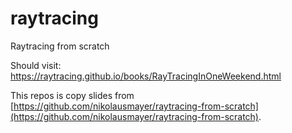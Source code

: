 # raytracing
Raytracing from scratch

Should visit: https://raytracing.github.io/books/RayTracingInOneWeekend.html

This repos is copy slides from [https://github.com/nikolausmayer/raytracing-from-scratch](https://github.com/nikolausmayer/raytracing-from-scratch).
